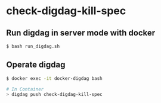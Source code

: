 # check-digdag-kill-spec

## Run digdag in server mode with docker

```bash
$ bash run_digdag.sh
```

## Operate digdag

```bash
$ docker exec -it docker-digdag bash

# In Container
> digdag push check-digdag-kill-spec
```
